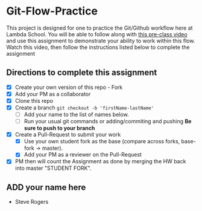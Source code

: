# Git-Flow-Practice

This project is designed for one to practice the Git/Github workflow here at Lambda School. You will be able to follow along with [this pre-class video](https://youtu.be/4fLr6ah82bE) and use this assignment to demonstrate your ability to work within this flow. Watch this video, then follow the instructions listed below to complete the assignment

## Directions to complete this assignment

- [X] Create your own version of this repo - Fork
- [X] Add your PM as a collaborator
- [X] Clone this repo
- [X] Create a branch `git checkout -b 'firstName-lastName'`
  - [ ] Add your name to the list of names below.
  - [ ] Run your usual git commands or adding/commiting and pushing **Be sure to push to your branch**
- [X] Create a Pull-Request to submit your work
  - [X] Use your own student fork as the base (compare across forks, base-fork -> master).
  - [X] Add your PM as a reviewer on the Pull-Request
- [X] PM then will count the Assignment as done by merging the HW back into master "STUDENT FORK".

## ADD your name here

- Steve Rogers
